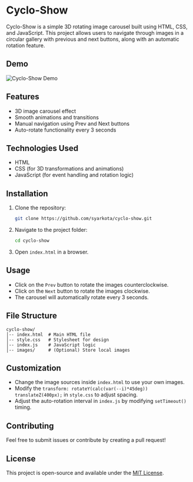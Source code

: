 # Cyclo-Show
Cyclo-Show is a simple 3D rotating image carousel built using HTML, CSS, and JavaScript. This project allows users to navigate through images in a circular gallery with previous and next buttons, along with an automatic rotation feature.

## Demo
![Cyclo-Show Demo](https://picsum.photos/800/400)  

## Features
- 3D image carousel effect
- Smooth animations and transitions
- Manual navigation using Prev and Next buttons
- Auto-rotate functionality every 3 seconds

## Technologies Used
- HTML
- CSS (for 3D transformations and animations)
- JavaScript (for event handling and rotation logic)

## Installation
1. Clone the repository:
   ```sh
   git clone https://github.com/syarkota/cyclo-show.git
   ```
2. Navigate to the project folder:
   ```sh
   cd cyclo-show
   ```
3. Open `index.html` in a browser.

## Usage
- Click on the `Prev` button to rotate the images counterclockwise.
- Click on the `Next` button to rotate the images clockwise.
- The carousel will automatically rotate every 3 seconds.

## File Structure
```
cyclo-show/
│-- index.html  # Main HTML file
│-- style.css   # Stylesheet for design
│-- index.js    # JavaScript logic
│-- images/     # (Optional) Store local images
```

## Customization
- Change the image sources inside `index.html` to use your own images.
- Modify the `transform: rotateY(calc(var(--i)*45deg)) translateZ(400px);` in `style.css` to adjust spacing.
- Adjust the auto-rotation interval in `index.js` by modifying `setTimeout()` timing.

## Contributing
Feel free to submit issues or contribute by creating a pull request!

## License
This project is open-source and available under the [MIT License](LICENSE).

